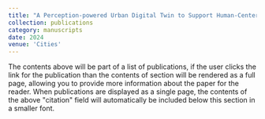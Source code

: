 ```yaml
---
title: "A Perception-powered Urban Digital Twin to Support Human-Centered Urban Planning and Sustainable City Development"
collection: publications
category: manuscripts
date: 2024
venue: 'Cities'
---
```


The contents above will be part of a list of publications, if the user clicks the link for the publication than the contents of section will be rendered as a full page, allowing you to provide more information about the paper for the reader. When publications are displayed as a single page, the contents of the above "citation" field will automatically be included below this section in a smaller font.
